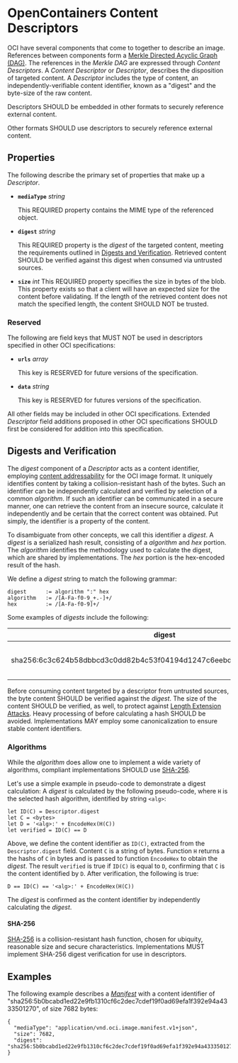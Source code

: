 <!--[metadata]>
+++
draft = true
+++
<![end-metadata]-->

# OpenContainers Content Descriptors

OCI have several components that come to together to describe an image.
References between components form a [Merkle Directed Acyclic Graph (DAG)](https://en.wikipedia.org/wiki/Merkle_tree).
The references in the _Merkle DAG_ are expressed through _Content Descriptors_.
A _Content Descriptor_ or _Descriptor_, describes the disposition of targeted content.
A _Descriptor_ includes the type of content, an independently-verifiable content identifier, known as a "digest" and the byte-size of the raw content.

Descriptors SHOULD be embedded in other formats to securely reference external content.

Other formats SHOULD use descriptors to securely reference external content.

## Properties

The following describe the primary set of properties that make up a _Descriptor_.

- **`mediaType`** *string*

  This REQUIRED property contains the MIME type of the referenced object.

- **`digest`** *string*

  This REQUIRED property is the _digest_ of the targeted content, meeting the requirements outlined in [Digests and Verification](#digests-and—verification).
  Retrieved content SHOULD be verified against this digest when consumed via untrusted sources.

- **`size`** *int*
  This REQUIRED property specifies the size in bytes of the blob.
  This property exists so that a client will have an expected size for the content before validating.
  If the length of the retrieved content does not match the specified length, the content SHOULD NOT be trusted.

### Reserved

The following are field keys that MUST NOT be used in descriptors specified in other OCI specifications:

- **`urls`** *array*

  This key is RESERVED for future versions of the specification.

- **`data`** *string*

  This key is RESERVED for futures versions of the specification.

All other fields may be included in other OCI specifications.
Extended _Descriptor_ field additions proposed in other OCI specifications SHOULD first be considered for addition into this specification.

## Digests and Verification

The _digest_ component of a _Descriptor_ acts as a content identifier, employing [content addressability](http://en.wikipedia.org/wiki/Content-addressable_storage) for the OCI image format.
It uniquely identifies content by taking a collision-resistant hash of the bytes.
Such an identifier can be independently calculated and verified by selection of a common _algorithm_.
If such an identifier can be communicated in a secure manner, one can retrieve the content from an insecure source, calculate it independently and be certain that the correct content was obtained.
Put simply, the identifier is a property of the content.

To disambiguate from other concepts, we call this identifier a _digest_.
A _digest_ is a serialized hash result, consisting of a _algorithm_ and _hex_ portion.
The _algorithm_ identifies the methodology used to calculate the digest, which are shared by implementations.
The _hex_ portion is the hex-encoded result of the hash.

We define a _digest_ string to match the following grammar:

```
digest      := algorithm ":" hex
algorithm   := /[A-Fa-f0-9_+.-]+/
hex         := /[A-Fa-f0-9]+/
```

Some examples of _digests_ include the following:

digest                                                                            | description                                   |
----------------------------------------------------------------------------------|------------------------------------------------
sha256:6c3c624b58dbbcd3c0dd82b4c53f04194d1247c6eebdaab7c610cf7d66709b3b           | Common sha256 based digest                    |

Before consuming content targeted by a descriptor from untrusted sources, the byte content SHOULD be verified against the _digest_.
The size of the content SHOULD be verified, as well, to protect against [Length Extension Attacks](https://en.wikipedia.org/wiki/Length_extension_attack).
Heavy processing of before calculating a hash SHOULD be avoided.
Implementations MAY employ some canonicalization to ensure stable content identifiers.

### Algorithms

While the _algorithm_ does allow one to implement a wide variety of algorithms, compliant implementations SHOULD use [SHA-256](#SHA-256).

Let's use a simple example in pseudo-code to demonstrate a digest calculation:
A _digest_ is calculated by the following pseudo-code, where `H` is the selected hash algorithm, identified by string `<alg>`:
```
let ID(C) = Descriptor.digest
let C = <bytes>
let D = '<alg>:' + EncodeHex(H(C))
let verified = ID(C) == D
```
Above, we define the content identifier as `ID(C)`, extracted from the `Descriptor.digest` field.
Content `C` is a string of bytes.
Function `H` returns a the hashs of `C` in bytes and is passed to function `EncodeHex` to obtain the _digest_.
The result `verified` is true if `ID(C)` is equal to `D`, confirming that `C` is the content identified by `D`.
After verification, the following is true:

```
D == ID(C) == '<alg>:' + EncodeHex(H(C))
```

The _digest_ is confirmed as the content identifier by independently calculating the _digest_.

#### SHA-256

[SHA-256](https://tools.ietf.org/html/rfc4634#page-7) is a collision-resistant hash function, chosen for ubiquity, reasonable size and secure characteristics.
Implementations MUST implement SHA-256 digest verification for use in descriptors.

## Examples

The following example describes a [_Manifest_](manifest.md#image-manifest) with a content identifier of "sha256:5b0bcabd1ed22e9fb1310cf6c2dec7cdef19f0ad69efa1f392e94a4333501270", of size 7682 bytes:

```json,title=Content%20Descriptor&mediatype=application/vnd.oci.descriptor.v1%2Bjson
{
  "mediaType": "application/vnd.oci.image.manifest.v1+json",
  "size": 7682,
  "digest": "sha256:5b0bcabd1ed22e9fb1310cf6c2dec7cdef19f0ad69efa1f392e94a4333501270"
}
```
